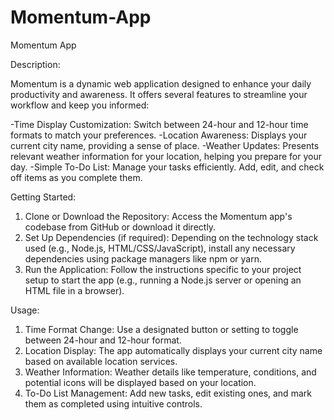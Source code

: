 # Momentum-App
Momentum App

Description:

Momentum is a dynamic web application designed to enhance your daily productivity and awareness. It offers several features to streamline your workflow and keep you informed:

-Time Display Customization: Switch between 24-hour and 12-hour time formats to match your preferences.
-Location Awareness: Displays your current city name, providing a sense of place.
-Weather Updates: Presents relevant weather information for your location, helping you prepare for your day.
-Simple To-Do List: Manage your tasks efficiently. Add, edit, and check off items as you complete them.

Getting Started:

1. Clone or Download the Repository: Access the Momentum app's codebase from GitHub or download it directly.
2. Set Up Dependencies (if required): Depending on the technology stack used (e.g., Node.js, HTML/CSS/JavaScript), install any necessary dependencies using package managers like npm or yarn.
3. Run the Application: Follow the instructions specific to your project setup to start the app (e.g., running a Node.js server or opening an HTML file in a browser).

Usage:

1. Time Format Change: Use a designated button or setting to toggle between 24-hour and 12-hour format.
2. Location Display: The app automatically displays your current city name based on available location services.
3. Weather Information: Weather details like temperature, conditions, and potential icons will be displayed based on your location.
3. To-Do List Management: Add new tasks, edit existing ones, and mark them as completed using intuitive controls.